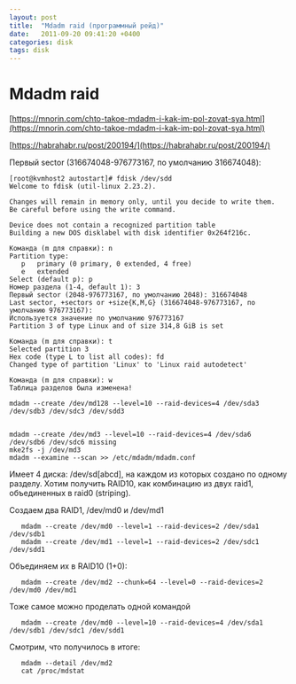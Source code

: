 ```yaml
---
layout: post
title:  "Mdadm raid (программный рейд)"
date:   2011-09-20 09:41:20 +0400
categories: disk
tags: disk
---
```


# Mdadm raid
[https://mnorin.com/chto-takoe-mdadm-i-kak-im-pol-zovat-sya.html](https://mnorin.com/chto-takoe-mdadm-i-kak-im-pol-zovat-sya.html)

[https://habrahabr.ru/post/200194/](https://habrahabr.ru/post/200194/)

Первый sector (316674048-976773167, по умолчанию 316674048): 


```
[root@kvmhost2 autostart]# fdisk /dev/sdd
Welcome to fdisk (util-linux 2.23.2).

Changes will remain in memory only, until you decide to write them.
Be careful before using the write command.

Device does not contain a recognized partition table
Building a new DOS disklabel with disk identifier 0x264f216c.

Команда (m для справки): n
Partition type:
   p   primary (0 primary, 0 extended, 4 free)
   e   extended
Select (default p): p
Номер раздела (1-4, default 1): 3
Первый sector (2048-976773167, по умолчанию 2048): 316674048
Last sector, +sectors or +size{K,M,G} (316674048-976773167, по умолчанию 976773167): 
Используется значение по умолчанию 976773167
Partition 3 of type Linux and of size 314,8 GiB is set

Команда (m для справки): t
Selected partition 3
Hex code (type L to list all codes): fd
Changed type of partition 'Linux' to 'Linux raid autodetect'

Команда (m для справки): w
Таблица разделов была изменена!
```

```
mdadm --create /dev/md128 --level=10 --raid-devices=4 /dev/sda3 /dev/sdb3 /dev/sdc3 /dev/sdd3


mdadm --create /dev/md3 --level=10 --raid-devices=4 /dev/sda6 /dev/sdb6 /dev/sdc6 missing
mke2fs -j /dev/md3
mdadm --examine --scan >> /etc/mdadm/mdadm.conf
```

Имеет 4 диска: /dev/sd[abcd], на каждом из которых создано по одному разделу.
Хотим получить RAID10, как комбинацию из двух raid1, объединенных в raid0 (striping).

Создаем два RAID1, /dev/md0 и /dev/md1
```
   mdadm --create /dev/md0 --level=1 --raid-devices=2 /dev/sda1 /dev/sdb1
   mdadm --create /dev/md1 --level=1 --raid-devices=2 /dev/sdc1 /dev/sdd1
```

Объединяем их в RAID10 (1+0):
```
   mdadm --create /dev/md2 --chunk=64 --level=0 --raid-devices=2 /dev/md0 /dev/md1
```

Тоже самое можно проделать одной командой
```
   mdadm --create /dev/md0 --level=10 --raid-devices=4 /dev/sda1 /dev/sdb1 /dev/sdc1 /dev/sdd1
```

Смотрим, что получилось в итоге:
```
   mdadm --detail /dev/md2 
   cat /proc/mdstat
```
   
   
   
